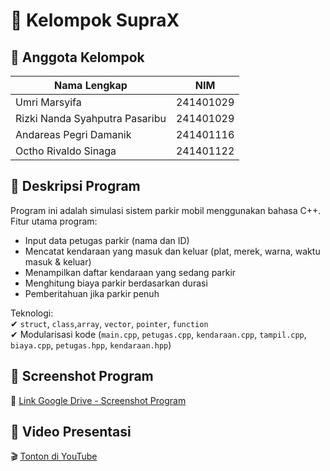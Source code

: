 # 🚗 Kelompok SupraX

## 👥 Anggota Kelompok

| Nama Lengkap                     | NIM           |
|----------------------------------|---------------|
| Umri Marsyifa                    | 241401029     |
| Rizki Nanda Syahputra Pasaribu   | 241401029     |
| Andareas Pegri Damanik           | 241401116     |
| Octho Rivaldo Sinaga             | 241401122     |

## 📝 Deskripsi Program

Program ini adalah simulasi sistem parkir mobil menggunakan bahasa C++.  
Fitur utama program:
- Input data petugas parkir (nama dan ID)
- Mencatat kendaraan yang masuk dan keluar (plat, merek, warna, waktu masuk & keluar)
- Menampilkan daftar kendaraan yang sedang parkir
- Menghitung biaya parkir berdasarkan durasi
- Pemberitahuan jika parkir penuh

Teknologi:  
✔ `struct`, `class`,`array`, `vector`, `pointer`, `function`  
✔ Modularisasi kode (`main.cpp`, `petugas.cpp`, `kendaraan.cpp`, `tampil.cpp`, `biaya.cpp`, `petugas.hpp`, `kendaraan.hpp`)

## 📸 Screenshot Program

📂 [Link Google Drive - Screenshot Program](LINK_DI_SINI)

## 🎥 Video Presentasi

🎬 [Tonton di YouTube](LINK_VIDEO_DI_SINI)
